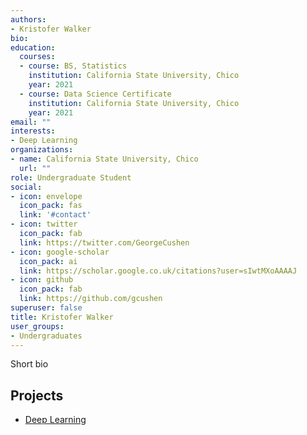 ```yaml
---
authors:
- Kristofer Walker
bio: 
education:
  courses:
  - course: BS, Statistics
    institution: California State University, Chico
    year: 2021
  - course: Data Science Certificate
    institution: California State University, Chico
    year: 2021
email: ""
interests:
- Deep Learning
organizations:
- name: California State University, Chico
  url: ""
role: Undergraduate Student
social:
- icon: envelope
  icon_pack: fas
  link: '#contact'
- icon: twitter
  icon_pack: fab
  link: https://twitter.com/GeorgeCushen
- icon: google-scholar
  icon_pack: ai
  link: https://scholar.google.co.uk/citations?user=sIwtMXoAAAAJ
- icon: github
  icon_pack: fab
  link: https://github.com/gcushen
superuser: false
title: Kristofer Walker
user_groups:
- Undergraduates
---
```


Short bio

## Projects

* [Deep Learning](../../project/cnn/)



